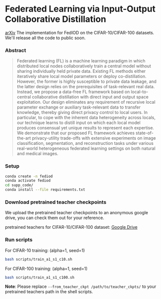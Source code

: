 # Federated Learning via Input-Output Collaborative Distillation

[arXiv](https://arxiv.org/pdf/2312.14478.pdf)
The implementation for FedIOD on the CIFAR-10/CIFAR-100 datasets. We'll release all the code to public soon.

### Abstract

>
> Federated learning (FL) is a machine learning paradigm in which distributed local nodes collaboratively train a central model without sharing individually held private data. Existing FL methods either iteratively share local model parameters or deploy co-distillation. However, the former is highly susceptible to private data leakage, and the latter design relies on the prerequisites of task-relevant real data. Instead, we propose a data-free FL framework based on local-to-central collaborative distillation with direct input and output space exploitation. Our design eliminates any requirement of recursive local parameter exchange or auxiliary task-relevant data to transfer knowledge, thereby giving direct privacy control to local users. In particular, to cope with the inherent data heterogeneity across locals, our technique learns to distill input on which each local model produces consensual yet unique results to represent each expertise. We demonstrate that our proposed FL framework achieves state-of-the-art privacy-utility trade-offs with extensive experiments on image classification, segmentation, and reconstruction tasks under various real-world heterogeneous federated learning settings on both natural and medical images.
>

### Setup

```bash
conda create -n fediod
conda activate fediod
cd supp_code/
conda install --file requirements.txt
```

### Download pretrained teacher checkpoints

We upload the pretrained teacher checkpoints to an anonymous google drive, you can check them out for your reference. 

pretrained teachers for CIFAR-10/CIFAR-100 dataset: [Google Drive](https://drive.google.com/drive/folders/1qLHV_Y5VxovMDQ3YvEuJKfMboPQ54PZA?usp=share_link)

### Run scripts

For CIFAR-10 training: (alpha=1, seed=1)

```bash
bash scripts/train_a1_s1_c10.sh
```

For CIFAR-100 training: (alpha=1, seed=1)

```bash
bash scripts/train_a1_s1_c100.sh
```

**Note**: Please replace `--from_teacher_ckpt /path/to/teacher_ckpts/` to your pretrained teachers path in the shell scripts.
